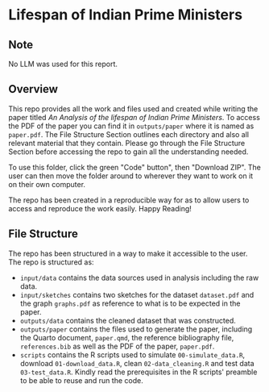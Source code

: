 # Lifespan of Indian Prime Ministers

## Note

No LLM was used for this report.

## Overview

This repo provides all the work and files used and created while writing the paper titled *An Analysis of the lifespan of Indian Prime Ministers*. To access the PDF of the paper you can find it in `outputs/paper` where it is named as `paper.pdf`. The File Structure Section outlines each directory and also all relevant material that they contain. Please go through the File Structure Section before accessing the repo to gain all the understanding needed.

To use this folder, click the green "Code" button", then "Download ZIP". The user can then move the folder around to wherever they want to work on it on their own computer.

The repo has been created in a reproducible way for as to allow users to access and reproduce the work easily. Happy Reading!

## File Structure

The repo has been structured in a way to make it accessible to the user. The repo is structured as:

-   `input/data` contains the data sources used in analysis including the raw data.
-   `input/sketches` contains two sketches for the dataset `dataset.pdf` and the graph `graphs.pdf` as reference to what is to be expected in the paper.
-   `outputs/data` contains the cleaned dataset that was constructed.
-   `outputs/paper` contains the files used to generate the paper, including the Quarto document, `paper.qmd`, the reference bibliography file, `references.bib` as well as the PDF of the paper, `paper.pdf`. 
-   `scripts` contains the R scripts used to simulate `00-simulate_data.R`, download `01-download_data.R`, clean `02-data_cleaning.R` and test data `03-test_data.R`. Kindly read the prerequisites in the R scripts' preamble to be able to reuse and run the code.
